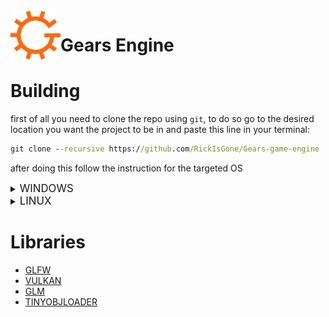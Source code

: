 <img align="left" src="media/gears-s.png" alt="Gears Logo" width="80px"/>
<h1>Gears Engine</h1>

# Building

first of all you need to clone the repo using `git`, to do so go to the desired location you want the project to be in and paste this line in your terminal:

```cmd
git clone --recursive https://github.com/RickIsGone/Gears-game-engine
```

after doing this follow the instruction for the targeted OS

<details><summary><big>WINDOWS</big></summary><p>

  **WORK IN PROGRESS**  

  <!-- To build the engine you'll first need to install the required libs 
  
  after you've installed the libs you'll need to install glslc, which is part of the vulkan SDK, which you can download [here](https://vulkan.lunarg.com/sdk/home#windows)   -->

</details>

<details><summary><big>LINUX</big></summary><p>  

  **WORK IN PROGRESS**  

  if you dont have a c++ compiler installed on your machine you can get it by pasting this line in the terminal:

  ```bash
  sudo apt install clang
  ```

  To build the engine you'll first need to install the required libs, to do so you'll have to paste these lines in the terminal:  

  ```bash
  sudo apt update
  sudo apt upgrade
  sudo apt install libvulkan-dev
  ```  

  after installing the libs you'll need to install glslc to compile the shaders, paste this in the terminal:

  ```bash
  sudo apt install glslc
  ```

  after you are done installing the libs and glslc if you dont have cmake installed get it by pasting this line in the terminal:

  ```bash
  sudo apt install cmake
  ```

  after installing cmake open the terminal and travel to the root of the engine and paste this in the terminal:

  ```bash
  mkdir build
  cd build
  cmake ..
  make
  ```

  congratulation! the engine is now compiled and ready to be used

</details><p>  

# Libraries

* [GLFW](https://github.com/glfw/glfw)
* [VULKAN](https://www.lunarg.com/vulkan-sdk/)
* [GLM](https://github.com/g-truc/glm/)
* [TINYOBJLOADER](https://github.com/tinyobjloader/tinyobjloader)
